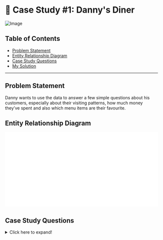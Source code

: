 # 🍜 Case Study #1: Danny's Diner

<img src="https://8weeksqlchallenge.com/images/case-study-designs/1.png" alt="Image" width="500" height="520">

## Table of Contents
- [Problem Statement](#problem-statement)
- [Entity Relationship Diagram](#entity-relationship-diagram)
- [Case Study Questions](#case-study-questions)
- [My Solution](https://github.com/abnogueira/sql-ark/blob/main/8-week-sql-challenge/case-study-1/Solution.md)

---

## Problem Statement
Danny wants to use the data to answer a few simple questions about his customers, especially about their visiting patterns, how much money they’ve spent and also which menu items are their favourite.

## Entity Relationship Diagram

![image](https://github.com/abnogueira/sql-ark/blob/main/8-week-sql-challenge/images/case-study-1-ERdiagram.png "ER diagram")

## Case Study Questions

<details>
<summary>
Click here to expand!
</summary>


1. What is the total amount each customer spent at the restaurant?
2. How many days has each customer visited the restaurant?
3. What was the first item from the menu purchased by each customer?
4. What is the most purchased item on the menu and how many times was it purchased by all customers?
5. Which item was the most popular for each customer?
6. Which item was purchased first by the customer after they became a member?
7. Which item was purchased just before the customer became a member?
8. What is the total items and amount spent for each member before they became a member?
9. If each $1 spent equates to 10 points and sushi has a 2x points multiplier - how many points would each customer have?
10. In the first week after a customer joins the program (including their join date) they earn 2x points on all items, not just sushi - how many points do customer A and B have at the end of January?
11. Bonus Question - Join All The Things: Recreate a table using the available data.
12. Bonus Question - Rank All The Things: Add ranking values for the records when customers are not yet part of the loyalty program.
</details>
